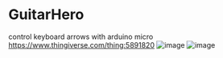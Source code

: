 # GuitarHero
control keyboard arrows with arduino micro
https://www.thingiverse.com/thing:5891820
![image](https://user-images.githubusercontent.com/101499028/222946616-b4b3fb57-b2ab-4c1b-bd3e-a8137ad03b10.png)
![image](https://user-images.githubusercontent.com/101499028/222950285-ca68dba4-2026-49bd-b31b-160ea20dc4df.png)
